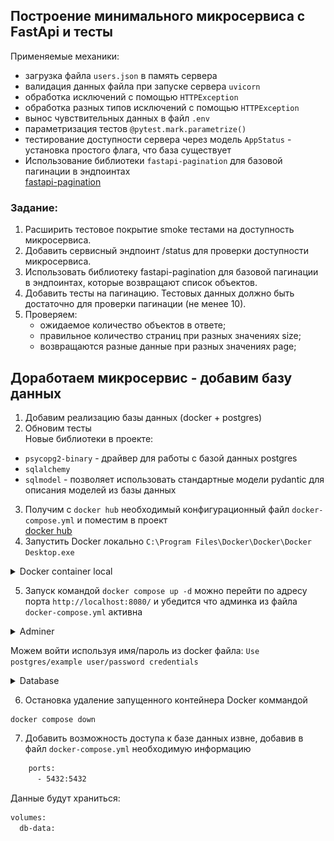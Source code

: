 ## Построение минимального микросервиса с FastApi и тесты  
Применяемые механики:  
- загрузка файла `users.json` в память сервера
- валидация данных файла при запуске сервера `uvicorn`
- обработка исключений с помощью `HTTPException`
- обработка разных типов исключений с помощью `HTTPException`
- вынос чувствительных данных в файл `.env`
- параметризация тестов `@pytest.mark.parametrize()`  
- тестирование доступности сервера через модель `AppStatus` - установка простого флага, что база существует
- Использование библиотеки `fastapi-pagination` для базовой пагинации в эндпоинтах  
[fastapi-pagination](https://github.com/uriyyo/fastapi-pagination)  


### Задание:  
1. Расширить тестовое покрытие smoke тестами на доступность микросервиса.
2. Добавить сервисный эндпоинт /status для проверки доступности микросервиса.
3. Использовать библиотеку fastapi-pagination для базовой пагинации в эндпоинтах, которые возвращают список объектов.
4. Добавить тесты на пагинацию. Тестовых данных должно быть достаточно для проверки пагинации (не менее 10).
5. Проверяем:
    - ожидаемое количество объектов в ответе;
    - правильное количество страниц при разных значениях size;
    - возвращаются разные данные при разных значениях page;

## Доработаем микросервис - добавим базу данных  
1. Добавим реализацию базы данных (docker + postgres)
2. Обновим тесты  
Новые библиотеки в проекте:  
- `psycopg2-binary` - драйвер для работы с базой данных postgres  
- `sqlalchemy` 
- `sqlmodel` - позволяет использовать стандартные модели pydantic для описания моделей из базы данных

3. Получим с `docker hub` необходимый конфигурационный файл  `docker-compose.yml` и поместим в проект  
[docker hub](https://hub.docker.com/_/postgres)
4. Запустить Docker локально `C:\Program Files\Docker\Docker\Docker Desktop.exe`  
<details><summary>Docker container local</summary>
<br>
<img src="assets/docker_container.PNG">
</details>

5. Запуск командой `docker compose up -d` можно перейти по адресу порта `http://localhost:8080/` 
и убедится что админка из файла `docker-compose.yml` активна  

<details><summary>Adminer</summary>
<br>
<img src="assets/adminer.PNG">
</details>

Можем войти используя имя/пароль из docker файла: `Use postgres/example user/password credentials`  
<details><summary>Database</summary>
<br>
<img src="assets/database.PNG">
</details>


6. Остановка удаление запущенного контейнера Docker коммандой
```commandline
docker compose down
```
7. Добавить возможность доступа к базе данных извне, добавив в файл `docker-compose.yml` необходимую информацию  
```html
    ports:
      - 5432:5432
```
Данные будут храниться:
```html
volumes:
  db-data:
```

